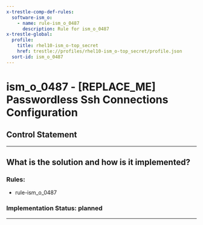 ```yaml
---
x-trestle-comp-def-rules:
  software-ism_o:
    - name: rule-ism_o_0487
      description: Rule for ism_o_0487
x-trestle-global:
  profile:
    title: rhel10-ism_o-top_secret
    href: trestle://profiles/rhel10-ism_o-top_secret/profile.json
  sort-id: ism_o_0487
---
```


# ism_o_0487 - \[REPLACE_ME\] Passwordless Ssh Connections Configuration

## Control Statement

______________________________________________________________________

## What is the solution and how is it implemented?

<!-- For implementation status enter one of: implemented, partial, planned, alternative, not-applicable -->

<!-- Note that the list of rules under ### Rules: is read-only and changes will not be captured after assembly to JSON -->

<!-- Add control implementation description here for control: ism_o_0487 -->

### Rules:

  - rule-ism_o_0487

### Implementation Status: planned

______________________________________________________________________
